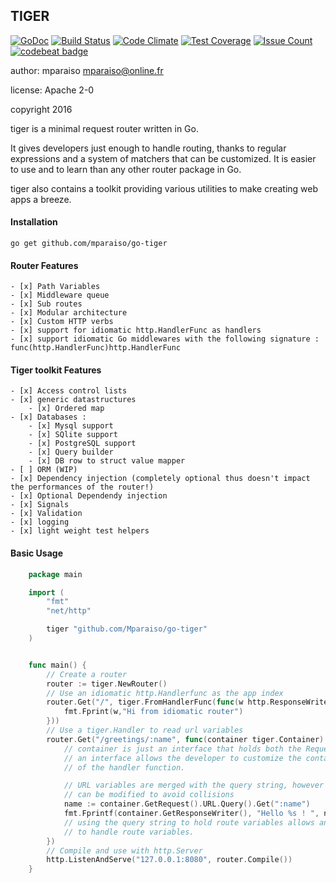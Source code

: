 TIGER
------

[![GoDoc](https://godoc.org/github.com/Mparaiso/go-tiger?status.png)](https://godoc.org/github.com/Mparaiso/go-tiger)
[![Build Status](https://travis-ci.org/Mparaiso/go-tiger.svg?branch=master)](https://travis-ci.org/Mparaiso/go-tiger)
[![Code Climate](https://codeclimate.com/github/Mparaiso/go-tiger/badges/gpa.svg)](https://codeclimate.com/github/Mparaiso/go-tiger)
[![Test Coverage](https://codeclimate.com/github/Mparaiso/go-tiger/badges/coverage.svg)](https://codeclimate.com/github/Mparaiso/go-tiger/coverage)
[![Issue Count](https://codeclimate.com/github/Mparaiso/go-tiger/badges/issue_count.svg)](https://codeclimate.com/github/Mparaiso/go-tiger)
[![codebeat badge](https://codebeat.co/badges/bff186bc-1b39-4d22-9c07-159844cc1c87)](https://codebeat.co/projects/github-com-mparaiso-go-tiger)

author: mparaiso <mparaiso@online.fr>

license: Apache 2-0

copyright 2016

tiger is a minimal request router written in Go. 

It gives developers just enough to handle routing, thanks to regular expressions and 
a system of matchers that can be customized. It is easier to use and to learn than any 
other router package in Go.

tiger also contains a toolkit providing various utilities to make creating web apps a breeze.


#### Installation

    go get github.com/mparaiso/go-tiger

#### Router Features

    - [x] Path Variables
    - [x] Middleware queue
    - [x] Sub routes
    - [x] Modular architecture
    - [x] Custom HTTP verbs
    - [x] support for idiomatic http.HandlerFunc as handlers
    - [x] support idiomatic Go middlewares with the following signature : func(http.HandlerFunc)http.HandlerFunc

#### Tiger toolkit Features

    - [x] Access control lists
    - [x] generic datastructures
        - [x] Ordered map
    - [x] Databases :
        - [x] Mysql support
        - [x] SQlite support
        - [x] PostgreSQL support
        - [x] Query builder
        - [x] DB row to struct value mapper
    - [ ] ORM (WIP)
    - [x] Dependency injection (completely optional thus doesn't impact the performances of the router!)
    - [x] Optional Dependendy injection
    - [x] Signals
    - [x] Validation
    - [x] logging
    - [x] light weight test helpers

#### Basic Usage

```go
    package main

    import (
        "fmt"
        "net/http"

        tiger "github.com/Mparaiso/go-tiger"
    )


    func main() {
        // Create a router
        router := tiger.NewRouter()
        // Use an idiomatic http.Handlerfunc as the app index
        router.Get("/", tiger.FromHandlerFunc(func(w http.ResponseWriter, r *http.Request) {
            fmt.Fprint(w,"Hi from idiomatic router")
        }))
        // Use a tiger.Handler to read url variables
        router.Get("/greetings/:name", func(container tiger.Container) {
            // container is just an interface that holds both the Request and the ResponseWriter 
            // an interface allows the developer to customize the container without changing the signature 
            // of the handler function.

            // URL variables are merged with the query string, however the prefix 
            // can be modified to avoid collisions
            name := container.GetRequest().URL.Query().Get(":name")
            fmt.Fprintf(container.GetResponseWriter(), "Hello %s ! ", name)
            // using the query string to hold route variables allows any handler of any type and shape 
            // to handle route variables.
        })
        // Compile and use with http.Server
        http.ListenAndServe("127.0.0.1:8080", router.Compile())
    }
```
